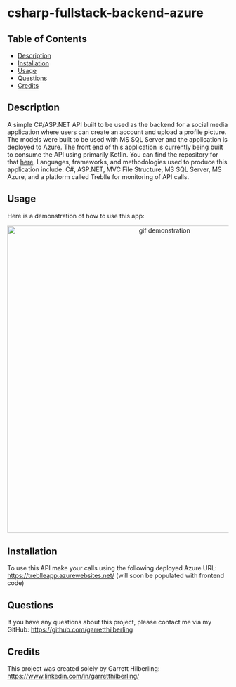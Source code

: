 # csharp-fullstack-backend-azure

## Table of Contents
* [Description](#Description)
* [Installation](#Installation)
* [Usage](#Usage)
* [Questions](#Questions)
* [Credits](#Credits)

## Description
A simple C#/ASP.NET API built to be used as the backend for a social media application where users can create an account and upload a profile picture. The models were built to be used with MS SQL Server and the application is deployed to Azure. The front end of this application is currently being built to consume the API using primarily Kotlin. You can find the repository for that [here](https://github.com/garretthilberling/csharp-fullstack-frontend-kotlin). Languages, frameworks, and methodologies used to produce this application include: C#, ASP.NET, MVC File Structure, MS SQL Server, MS Azure, and a platform called Treblle for monitoring of API calls.

## Usage
Here is a demonstration of how to use this app:

<div align="center">
        <img alt="gif demonstration" src="./assets/gif_demonstration.gif" width="700" />
</div>

## Installation
To use this API make your calls using the following deployed Azure URL: https://treblleapp.azurewebsites.net/
(will soon be populated with frontend code)

## Questions
If you have any questions about this project, please contact me via my GitHub: https://github.com/garretthilberling

## Credits
This project was created solely by Garrett Hilberling: https://www.linkedin.com/in/garretthilberling/
